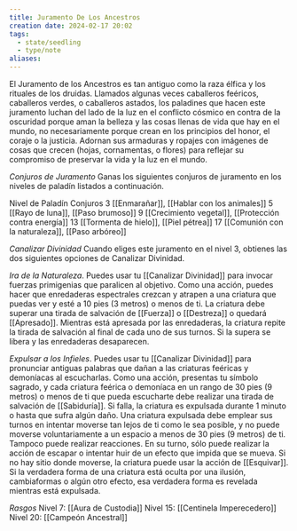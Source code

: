 ```yaml
---
title: Juramento De Los Ancestros
creation date: 2024-02-17 20:02
tags:
  - state/seedling
  - type/note
aliases:
---
```

El Juramento de los Ancestros es tan antiguo como la raza élfica y los rituales de los druidas.
Llamados algunas veces caballeros feéricos, caballeros verdes, o caballeros astados, los paladines
que hacen este juramento luchan del lado de la luz en el conflicto cósmico en contra de la oscuridad porque aman la belleza y las cosas llenas de vida que hay en el mundo, no necesariamente porque crean en los principios del honor, el coraje o la justicia. Adornan sus armaduras y ropajes con imágenes de cosas que crecen (hojas, cornamentas, o flores) para reflejar su compromiso de preservar la vida y la luz en el mundo.

*Conjuros de Juramento*
Ganas los siguientes conjuros de juramento en los niveles de paladín listados a continuación.

Nivel de Paladín                Conjuros
      3                               [[Enmarañar]], [[Hablar con los animales]]
      5                               [[Rayo de luna]], [[Paso brumoso]]
      9                               [[Crecimiento vegetal]], [[Protección contra energía]]
      13                              [[Tormenta de hielo]], [[Piel pétrea]]
      17                              [[Comunión con la naturaleza]], [[Paso arbóreo]]

*Canalizar Divinidad*
Cuando eliges este juramento en el nivel 3, obtienes las dos siguientes opciones de Canalizar
Divinidad.

*Ira de la Naturaleza*. Puedes usar tu [[Canalizar Divinidad]] para invocar fuerzas primigenias que
paralicen al objetivo. Como una acción, puedes hacer que enredaderas espectrales crezcan y atrapen a una criatura que puedas ver y esté a 10 pies (3 metros) o menos de ti. La criatura debe superar una tirada de salvación de [[Fuerza]] o [[Destreza]] o quedará [[Apresado]].
Mientras está apresada por las enredaderas, la criatura repite la tirada de salvación al final de cada uno de sus turnos. Si la supera se libera y las enredaderas desaparecen.

*Expulsar a los Infieles*. Puedes usar tu [[Canalizar Divinidad]] para pronunciar antiguas palabras que
dañan a las criaturas feéricas y demoníacas al escucharlas. Como una acción, presentas tu símbolo sagrado, y cada criatura feérica o demoníaca en un rango de 30 pies (9 metros) o menos de ti que pueda escucharte debe realizar una tirada de salvación de [[Sabiduría]]. Si falla, la criatura es expulsada durante 1 minuto o hasta que sufra algún daño.
Una criatura expulsada debe emplear sus turnos en intentar moverse tan lejos de ti como le sea
posible, y no puede moverse voluntariamente a un espacio a menos de 30 pies (9 metros) de ti.
Tampoco puede realizar reacciones. 
En su turno, sólo puede realizar la acción de escapar o intentar huir de un efecto que impida que se mueva. Si no hay sitio donde moverse, la criatura puede usar la acción de [[Esquivar]]. Si la verdadera forma de una criatura está oculta por una ilusión, cambiaformas o algún otro efecto, esa verdadera forma es revelada mientras está expulsada.


*Rasgos*
Nivel 7: [[Aura de Custodia]]
Nivel 15: [[Centinela Imperecedero]]
Nivel 20: [[Campeón Ancestral]]